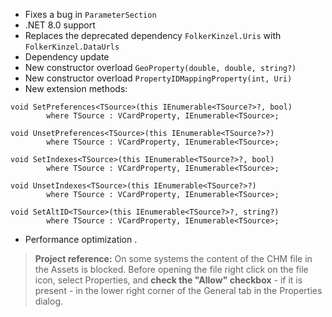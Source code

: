 - Fixes a bug in `ParameterSection`
- .NET 8.0 support
- Replaces the deprecated dependency `FolkerKinzel.Uris` with `FolkerKinzel.DataUrls`
- Dependency update
- New constructor overload `GeoProperty(double, double, string?)`
- New constructor overload `PropertyIDMappingProperty(int, Uri)`
- New extension methods:
```
void SetPreferences<TSource>(this IEnumerable<TSource?>?, bool)
        where TSource : VCardProperty, IEnumerable<TSource>;

void UnsetPreferences<TSource>(this IEnumerable<TSource?>?)
        where TSource : VCardProperty, IEnumerable<TSource>;

void SetIndexes<TSource>(this IEnumerable<TSource?>?, bool) 
        where TSource : VCardProperty, IEnumerable<TSource>;

void UnsetIndexes<TSource>(this IEnumerable<TSource?>?)
        where TSource : VCardProperty, IEnumerable<TSource>;

void SetAltID<TSource>(this IEnumerable<TSource?>?, string?) 
        where TSource : VCardProperty, IEnumerable<TSource>;
```
- Performance optimization
.
>**Project reference:** On some systems the content of the CHM file in the Assets is blocked. Before opening the file right click on the file icon, select Properties, and **check the "Allow" checkbox** - if it is present - in the lower right corner of the General tab in the Properties dialog.